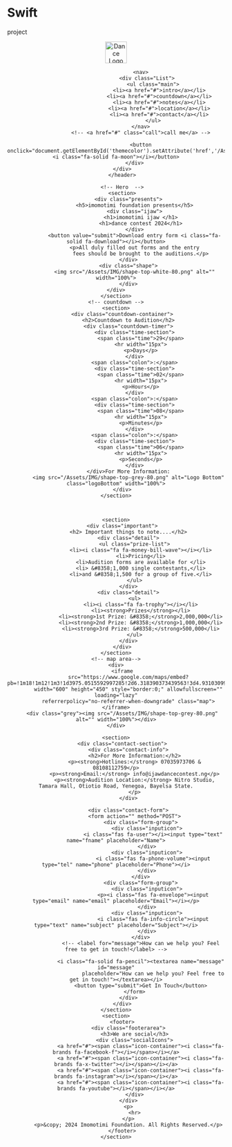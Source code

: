 # Swift
project
<!DOCTYPE html>
<html lang="en">

<head>
    <meta charset="UTF-8">
    <meta name="viewport" content="width=device-width, initial-scale=1.0">
    <title>Dance contest</title>
    <link rel="stylesheet" href="/Assets/CSS/styles.css">
    <link rel="stylesheet" href="/CSS/css/all.css">
    <link id="themecolor" rel="stylesheet" href="/Assets/CSS/light.css">



</head>

<body>
    <!-- the Header -->
    <div class="logo">
        <div>
            <header>
                <div class="logo2">
                    <img src="/Assets/IMG/logo.png" alt="Dance Logo" width="50px" class="logo-img">

                    <nav>
                        <div class="List">
                            <ul class="main">
                                <li><a href="#">intro</a></li>
                                <li><a href="#">countdown</a></li>
                                <li><a href="#">notes</a></li>
                                <li><a href="#">location</a></li>
                                <li><a href="#">contact</a></li>
                            </ul>
                    </nav>
                    <!-- <a href="#" class="call">call me</a> -->

                    <button onclick="document.getElementById('themecolor').setAttribute('href','/Assets/CSS/dark.css')"><i class="fa-solid fa-moon"></i></button>
                </div>
        </div>
        </header>

        <!-- Hero  -->
        <section>
            <div class="presents">
                <h5>imomotimi foundation presents</h5>
                <div class="ijaw">
                    <h1>imomotimi ijaw </h1>
                    <h1>dance contest 2024</h1>
                </div>
                <button value="submit">Download entry form <i class="fa-solid fa-download"></i></button>
                <p>All duly filled out forms and the entry
                    fees should be brought to the auditions.</p>
            </div>
            <div class="shape">
                <img src="/Assets/IMG/shape-top-white-80.png" alt="" width="100%">
            </div>
    </div>
    </section>
    <!-- countdown -->
    <section>
        <div class="countdown-container">
            <h2>Countdown to Audition</h2>
            <div class="countdown-timer">
                <div class="time-section">
                    <span class="time">29</span>
                    <hr width="15px">
                    <p>Days</p>
                </div>
                <span class="colon">:</span>
                <div class="time-section">
                    <span class="time">02</span>
                    <hr width="15px">
                    <p>Hours</p>
                </div>
                <span class="colon">:</span>
                <div class="time-section">
                    <span class="time">08</span>
                    <hr width="15px">
                    <p>Minutes</p>
                </div>
                <span class="colon">:</span>
                <div class="time-section">
                    <span class="time">06</span>
                    <hr width="15px">
                    <p>Seconds</p>
                </div>
            </div>For More Information:
            <img src="/Assets/IMG/shape-top-grey-80.png" alt="Logo Bottom" class="logoBottom" width="100%">
        </div>
    </section>



    <section>
        <div class="important">
            <h2> Important things to note....</h2>
            <div class="detail">
                <ul class="prize-list">
                    <li><i class="fa fa-money-bill-wave"></i></li>
                    <li>Pricing</li>
                    <li>Audition forms are available for </li>
                    <li> &#8358;1,000 single contestants,</li>
                    <li>and &#8358;1,500 for a group of five.</li>
                </ul>
            </div>
            <div class="detail">
                <ul>
                    <li><i class="fa fa-trophy"></i></li>
                    <li><strong>Prizes</strong></li>
                    <li><strong>1st Prize: &#8358;</strong>2,000,000</li>
                    <li><strong>2nd Prize: &#8358;</strong>1,000,000</li>
                    <li><strong>3rd Prize: &#8358;</strong>500,000</li>
                </ul>
            </div>
        </div>
    </section>
    <!-- map area-->
    <div>
        <iframe
            src="https://www.google.com/maps/embed?pb=!1m18!1m12!1m3!1d3975.0515592997285!2d6.318390373439563!3d4.931030995044984!2m3!1f0!2f0!3f0!3m2!1i1024!2i768!4f13.1!3m3!1m2!1s0x106a055be1dcce59%3A0xa6c5b6a97ac6c1a!2sNitro%20Studios!5e0!3m2!1sen!2sng!4v1727795628840!5m2!1sen!2sng"
            width="600" height="450" style="border:0;" allowfullscreen="" loading="lazy"
            referrerpolicy="no-referrer-when-downgrade" class="map"></iframe>
        <div class="grey"><img src="/Assets/IMG/shape-top-grey-80.png" alt="" width="100%"></div>
    </div>

    <section>
        <div class="contact-section">
            <div class="contact-info">
                <h2>For More Information:</h2>
                <p><strong>Hotlines:</strong> 07035973706 & 08108112759</p>
                <p><strong>Email:</strong> info@ijawdancecontest.ng</p>
                <p><strong>Audition Location:</strong> Nitro Studio, Tamara Hall, Otiotio Road, Yenegoa, Bayelsa State.
                </p>
            </div>

            <div class="contact-form">
                <form action="" method="POST">
                    <div class="form-group">
                        <div class="inputicon">
                            <i class="fas fa-user"></i><input type="text" name="fname" placeholder="Name">
                        </div>
                        <div class="inputicon">
                            <i class="fas fa-phone-volume"><input type="tel" name="phone" placeholder="Phone"></i>
                        </div>
                    </div>
                    <div class="form-group">
                        <div class="inputicon">
                            <p><i class="fas fa-envelope"><input type="email" name="email" placeholder="Email"></i></p>
                        </div>
                        <div class="inputicon">
                            <i class="fas fa-info-circle"><input type="text" name="subject" placeholder="Subject"></i>
                        </div>
                    </div>
                    <!-- <label for="message">How can we help you? Feel free to get in touch!</label> -->

                    <i class="fa-solid fa-pencil"><textarea name="message" id="message"
                            placeholder="How can we help you? Feel free to get in touch!"></textarea></i>
                    <button type="submit">Get In Touch</button>
                </form>
            </div>
        </div>
    </section>
    <section>
        <footer>
            <div class="footerarea">
                <h3>We are social</h3>
                <div class="socialIcons">
                    <a href="#"><span class="icon-container"><i class="fa-brands fa-facebook-f"></i></span></i></a>
                    <a href="#"><span class="icon-container"><i class="fa-brands fa-x-twitter"></i></span></i></a>
                    <a href="#"><span class="icon-container"><i class="fa-brands fa-instagram"></i></span></i></a>
                    <a href="#"><span class="icon-container"><i class="fa-brands fa-youtube"></i></span></i></a>
                </div>
            </div>
            <p>
                <hr>
            </p>
            <p>&copy; 2024 Imomotimi Foundation. All Rights Reserved.</p>
        </footer>
    </section>
</body>

</html>
